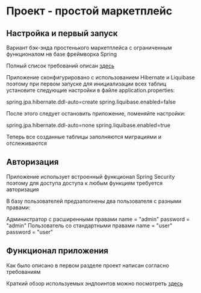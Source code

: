 # Проект - простой маркетплейс

## Настройка и первый запуск

Вариант бэк-энда простенького маркетплейса с ограниченным функционалом нв базе фреймворка Spring

Полный список требований описан [здесь](["http://"](https://github.com/sezergemtsov/SimpleMarketplace/blob/master/endpoints.md))

Приложение сконфигурировано с использованием Hibernate и Liquibase поэтому при первом запуске для инициализации всех таблиц
установите следующие настройки в файле application.properties:

spring.jpa.hibernate.ddl-auto=create
spring.liquibase.enabled=false

После этого следует остановить приложение, поменяйте настройки:

spring.jpa.hibernate.ddl-auto=none
spring.liquibase.enabled=true

Теперь все созданные таблицы заполняются миграциями и отслеживаются

## Авторизация

Приложение использует встроенный функционал Spring Security поэтому для доступа доступа к любым функциям требуется авторизация

В базу пользователей предзаполнены два пользователя с разными правами:

Администратор с расширенными правами name = "admin" password = "admin"
Пользователь со стандартными правами name = "user" password = "user"


## Функционал приложения

Как было описано в первом разделе проект написан согласно требованиям

Краткий обзор используемых эндпоинтов можно посмотреть [здесь](["http://"](https://github.com/sezergemtsov/SimpleMarketplace/blob/master/endpoints.md))
